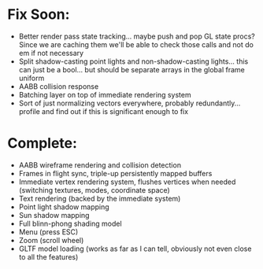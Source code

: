 # Fix Soon:
- Better render pass state tracking... maybe push and pop GL state procs? Since we are caching them we'll be able to check those calls and not do em if not necessary
- Split shadow-casting point lights and non-shadow-casting lights... this can just be a bool... but should be separate arrays in the global frame uniform
- AABB collision response
- Batching layer on top of immediate rendering system
- Sort of just normalizing vectors everywhere, probably redundantly... profile and find out if this is significant enough to fix


# Complete:
- AABB wireframe rendering and collision detection
- Frames in flight sync, triple-up persistently mapped buffers
- Immediate vertex rendering system, flushes vertices when needed (switching textures, modes, coordinate space)
- Text rendering (backed by the immediate system)
- Point light shadow mapping
- Sun shadow mapping
- Full blinn-phong shading model
- Menu (press ESC)
- Zoom (scroll wheel)
- GLTF model loading (works as far as I can tell, obviously not even close to all the features)
